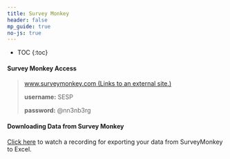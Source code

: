 ```yaml
---
title: Survey Monkey
header: false
mp_guide: true
no-js: true
---
```

* TOC
{:toc}

#### Survey Monkey Access

> [www.surveymonkey.com (Links to an external site.)](https://www.surveymonkey.com)
> 
> **username:** SESP
> 
> **password:** @nn3nb3rg

#### Downloading Data from Survey Monkey

[Click here](http://northwesternuniversity.adobeconnect.com/p91sri480de/) to watch a recording for exporting your data from SurveyMonkey to Excel.